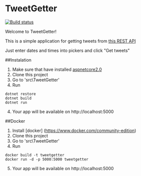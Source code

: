 # TweetGetter
[![Build status](https://ci.appveyor.com/api/projects/status/sv2qoijbdxkeursq?svg=true)](https://ci.appveyor.com/project/romamakar/testwebapi)

Welcome to TweetGetter!

This is a simple application for getting tweets from  [this REST API](https://badapi.iqvia.io/swagger/)

Just enter dates and times into pickers and click "Get tweets"

##Instalation

1. Make sure that have installed [aspnetcore2.0](https://www.microsoft.com/net/download/windows)
2. Clone this project
3. Go to 'src\TweetGetter'
3. Run 
```
dotnet restore
dotnet build
dotnet run
```
4. Your app will be available on http://localhost:5000

##Docker

1. Install [docker] (https://www.docker.com/community-edition)
2. Clone this project
3. Go to 'src\TweetGetter'
4. Run 
```
docker build -t tweetgetter
docker run -d -p 5000:5000 tweetgetter
```
5. Your app will be available on http://localhost:5000
